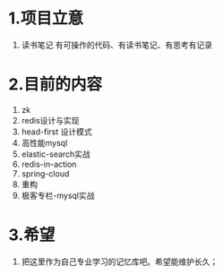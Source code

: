 # 1.项目立意
1.  读书笔记
    有可操作的代码、有读书笔记、有思考有记录
    

# 2.目前的内容
1.  zk
2.  redis设计与实现
3.  head-first 设计模式
4.  高性能mysql
5.  elastic-search实战
6.  redis-in-action
7.  spring-cloud
8.  重构
9.  极客专栏-mysql实战


# 3.希望
1.  把这里作为自己专业学习的记忆库吧。希望能维护长久；


